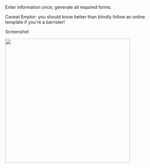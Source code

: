 Enter information once, generate all required forms.

Caveat Emptor: you should know better than blindly follow an online template if you're a barrister!

Screenshot

<img src="https://github.com/3willows/barAdmission/assets/111284156/c9eec796-26e1-41d8-a1ef-939f58959fc9" width="400" />

